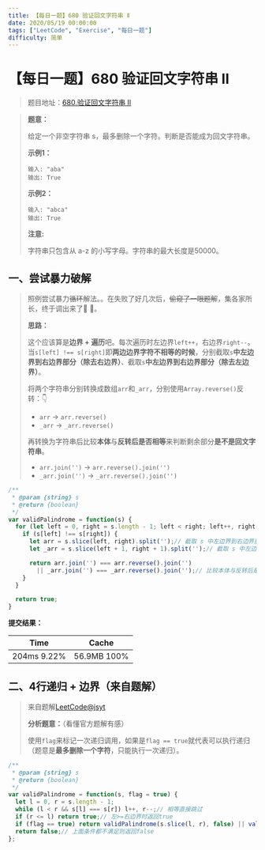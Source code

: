 ```yaml
---
title: 【每日一题】680 验证回文字符串 Ⅱ
date: 2020/05/19 00:00:00
tags: ["LeetCode", "Exercise", "每日一题"]
difficulty: 简单
---
```


# 【每日一题】680 验证回文字符串 Ⅱ

<ClientOnly>
  <display-bar :displayData="$frontmatter"></display-bar>
</ClientOnly>

> 题目地址：[680.验证回文字符串 Ⅱ](https://leetcode-cn.com/problems/valid-palindrome-ii/)

> **题意：**
>
> 给定一个非空字符串 s，最多删除一个字符。判断是否能成为回文字符串。
>
>**示例1：**
>
> ```
> 输入: "aba"
> 输出: True
>```
>
>**示例2：**
>
>```
> 输入: "abca"
> 输出: True
> ```
>
>**注意:**
>
>字符串只包含从 a-z 的小写字母。字符串的最大长度是50000。

## 一、尝试暴力破解

> 照例尝试暴力~~循环~~解法。。在失败了好几次后，~~偷窥了一眼题解~~，集各家所长，终于调出来了🤣 🎉。
>
> **思路：**
>
> 这个应该算是**边界 + 遍历**吧。每次遍历时左边界`left++`，右边界`right--`。当`s[left] !== s[right]`即**两边边界字符不相等的时候**，分别截取`s`**中左边界到右边界部分（除去右边界）**、截取`s`**中左边界到右边界部分（除去左边界）**。
>
> 将两个字符串分别转换成数组`arr`和`_arr`，分别使用`Array.reverse()`反转：👇
>
> * `arr` -> `arr.reverse()`
> * `_arr` -> `_arr.reverse()`
>
> 再转换为字符串后比较**本体**与**反转后是否相等**来判断剩余部分**是不是回文字符串**。
>
> * `arr.join('')` -> `arr.reverse().join('')`
> * `_arr.join('')` -> `_arr.reverse().join('')`

```js
/**
 * @param {string} s
 * @return {boolean}
 */
var validPalindrome = function(s) {
  for (let left = 0, right = s.length - 1; left < right; left++, right--) {
    if (s[left] !== s[right]) {
      let arr = s.slice(left, right).split('');// 截取 s 中左边界到右边界部分（除去右边界）
      let _arr = s.slice(left + 1, right + 1).split('');// 截取 s 中左边界到右边界部分（除去左边界）

      return arr.join('') === arr.reverse().join('')
        || _arr.join('') === _arr.reverse().join('');// 比较本体与反转后是否相等
    }
  }

  return true;
}
```

**提交结果：**

| Time        | Cache       |
| ----------- | ----------- |
| 204ms 9.22% | 56.9MB 100% |

## 二、4行递归 + 边界（来自题解）

> 来自题解[LeetCode@jsyt](https://leetcode-cn.com/problems/valid-palindrome-ii/solution/js-4-xing-dai-ma-jian-dan-yi-dong-by-jsyt/)
>
> **分析题意：**（看懂官方题解有感）
>
> 使用`flag`来标记一次递归调用，如果是`flag == true`就代表可以执行递归（题意是**最多删除一个字符**，只能执行一次递归）。

```js
/**
 * @param {string} s
 * @return {boolean}
 */
var validPalindrome = function(s, flag = true) {
  let l = 0, r = s.length - 1;
  while (l < r && s[l] === s[r]) l++, r--;// 相等直接跳过
  if (r <= l) return true;// 左>=右边界时返回true
  if (flag == true) return validPalindrome(s.slice(l, r), false) || validPalindrome(s.slice(l + 1, r + 1), false)// flag == true 执行一次判断，并且只执行一次
  return false;// 上面条件都不满足则返回false
};
```